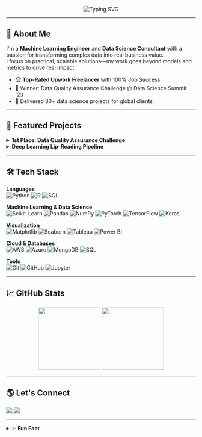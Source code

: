 <!-- Profile Header -->
<p align="center">
  <img src="https://readme-typing-svg.demolab.com?font=Fira+Code&weight=600&size=26&pause=1000&color=0F7BFF&width=550&lines=Hi%2C+I%27m+Ashutosh+Jha+%F0%9F%91%8B;Machine+Learning+Engineer+%26+Consultant;Turning+Data+Into+Business+Impact" alt="Typing SVG" />
</p>



---

## 👋 About Me

I'm a **Machine Learning Engineer** and **Data Science Consultant** with a passion for transforming complex data into real business value.  
I focus on practical, scalable solutions—my work goes beyond models and metrics to drive real impact.

- 🏆 **Top-Rated Upwork Freelancer** with 100% Job Success
- 🥇 Winner: Data Quality Assurance Challenge @ Data Science Summit '23
- 🎯 Delivered 30+ data science projects for global clients

---

## 🚀 Featured Projects

<details>
<summary><strong>1st Place: Data Quality Assurance Challenge</strong></summary>
Led my team to victory by building an automated preprocessing and validation pipeline for a major insurance client, boosting data reliability and project speed.
</details>

<details>
<summary><strong>Deep Learning Lip-Reading Pipeline</strong></summary>
Developed an end-to-end video classification system in PyTorch, including a custom 3D CNN and advanced data augmentation for silent video lip-reading.
</details>

---

## 🛠️ Tech Stack

**Languages**  
![Python](https://img.shields.io/badge/Python-3776AB?style=for-the-badge&logo=python&logoColor=white)
![R](https://img.shields.io/badge/R-276DC3?style=for-the-badge&logo=r&logoColor=white)
![SQL](https://img.shields.io/badge/SQL-025E8C?style=for-the-badge&logo=postgresql&logoColor=white)

**Machine Learning & Data Science**  
![Scikit-Learn](https://img.shields.io/badge/scikit--learn-F7931E?style=for-the-badge&logo=scikit-learn&logoColor=white)
![Pandas](https://img.shields.io/badge/Pandas-150458?style=for-the-badge&logo=pandas&logoColor=white)
![NumPy](https://img.shields.io/badge/NumPy-013243?style=for-the-badge&logo=numpy&logoColor=white)
![PyTorch](https://img.shields.io/badge/PyTorch-EE4C2C?style=for-the-badge&logo=pytorch&logoColor=white)
![TensorFlow](https://img.shields.io/badge/TensorFlow-FF6F00?style=for-the-badge&logo=tensorflow&logoColor=white)
![Keras](https://img.shields.io/badge/Keras-D00000?style=for-the-badge&logo=keras&logoColor=white)

**Visualization**  
![Matplotlib](https://img.shields.io/badge/Matplotlib-3776AB?style=for-the-badge&logo=matplotlib&logoColor=white)
![Seaborn](https://img.shields.io/badge/Seaborn-3776AB?style=for-the-badge&logo=seaborn&logoColor=white)
![Tableau](https://img.shields.io/badge/Tableau-E97627?style=for-the-badge&logo=tableau&logoColor=white)
![Power BI](https://img.shields.io/badge/Power%20BI-F2C811?style=for-the-badge&logo=powerbi&logoColor=black)

**Cloud & Databases**  
![AWS](https://img.shields.io/badge/AWS-232F3E?style=for-the-badge&logo=amazon-aws&logoColor=white)
![Azure](https://img.shields.io/badge/Azure-0078D4?style=for-the-badge&logo=microsoft-azure&logoColor=white)
![MongoDB](https://img.shields.io/badge/MongoDB-47A248?style=for-the-badge&logo=mongodb&logoColor=white)
![SQL](https://img.shields.io/badge/SQL-025E8C?style=for-the-badge&logo=postgresql&logoColor=white)

**Tools**  
![Git](https://img.shields.io/badge/Git-F05032?style=for-the-badge&logo=git&logoColor=white)
![GitHub](https://img.shields.io/badge/GitHub-181717?style=for-the-badge&logo=github&logoColor=white)
![Jupyter](https://img.shields.io/badge/Jupyter-F37626?style=for-the-badge&logo=jupyter&logoColor=white)

---

## 📈 GitHub Stats

<p align="center">
  <img src="https://github-readme-stats.vercel.app/api?username=AshutoshJha07&show_icons=true&theme=blueberry" height="165">
  <img src="https://streak-stats.demolab.com?user=AshutoshJha07&theme=blueberry&hide_border=true" height="165">
</p>

---

## 🌎 Let's Connect

<p>
  <a href="https://www.upwork.com/freelancers/~01ba9c7979ac7a4141" target="_blank">
    <img src="https://img.shields.io/badge/Upwork-6FDA44?style=for-the-badge&logo=Upwork&logoColor=white" />
  </a>
  <a href="https://linkedin.com/in/ashutosh-jha-4574b5223" target="_blank">
    <img src="https://img.shields.io/badge/LinkedIn-0077B5?style=for-the-badge&logo=linkedin&logoColor=white" />
  </a>
</p>

---

<!-- Fun Fact or Motto Section -->
<details>
<summary>✨ <strong>Fun Fact</strong></summary>
I believe data science is most powerful when it’s understandable by everyone—let’s turn numbers into narratives!
</details>

